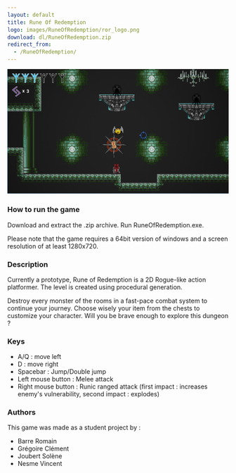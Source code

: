 ```yaml
---
layout: default
title: Rune Of Redemption
logo: images/RuneOfRedemption/ror_logo.png
download: dl/RuneOfRedemption.zip
redirect_from: 
  - /RuneOfRedemption/
---
```


![screenshot](images/RuneOfRedemption/screenshot.png)

### How to run the game

Download and extract the .zip archive.
Run RuneOfRedemption.exe.

Please note that the game requires a 64bit version of windows and a screen resolution of at least 1280x720.

### Description

Currently a prototype, Rune of Redemption is a 2D Rogue-like action platformer.
The level is created using procedural generation.

Destroy every monster of the rooms in a fast-pace combat system to continue your journey.
Choose wisely your item from the chests to customize your character.
Will you be brave enough to explore this dungeon ?

### Keys

* A/Q : move left
* D : move right
* Spacebar : Jump/Double jump
* Left mouse button : Melee attack
* Right mouse button : Runic ranged attack (first impact : increases enemy's vulnerability, second impact : explodes)


### Authors
This game was made as a student project by :

* Barre Romain
* Grégoire Clément
* Joubert Solène
* Nesme Vincent

